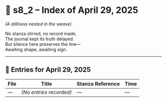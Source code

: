 <!-- Save to: shagi_archives/gdj_25/s04/s00/s8_2_index_of_29.md -->

# 📘 s8_2 – Index of April 29, 2025  
*(A stillness nested in the weave)*

No stanza stirred, no record made,  
The journal kept its truth delayed.  
But silence here preserves the line—  
Awaiting shape, awaiting sign.

---

## 📜 Entries for April 29, 2025

| File | Title | Stanza Reference | Time |
|------|-------|------------------|------|
| — | *(No entries recorded)* | — | — |
